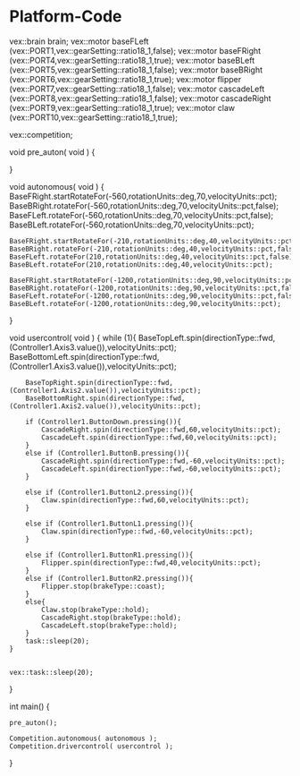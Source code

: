 # Platform-Code

vex::brain brain;
vex::motor baseFLeft (vex::PORT1,vex::gearSetting::ratio18_1,false);
vex::motor baseFRight (vex::PORT4,vex::gearSetting::ratio18_1,true);
vex::motor baseBLeft (vex::PORT5,vex::gearSetting::ratio18_1,false);
vex::motor baseBRight (vex::PORT6,vex::gearSetting::ratio18_1,true);
vex::motor flipper (vex::PORT7,vex::gearSetting::ratio18_1,false);
vex::motor cascadeLeft (vex::PORT8,vex::gearSetting::ratio18_1,false);
vex::motor cascadeRight (vex::PORT9,vex::gearSetting::ratio18_1,true);
vex::motor claw (vex::PORT10,vex::gearSetting::ratio18_1,true);

vex::competition;

void pre_auton( void ) {

}

void autonomous( void ) {
    BaseFRight.startRotateFor(-560,rotationUnits::deg,70,velocityUnits::pct);
    BaseBRight.rotateFor(-560,rotationUnits::deg,70,velocityUnits::pct,false);
    BaseFLeft.rotateFor(-560,rotationUnits::deg,70,velocityUnits::pct,false);
    BaseBLeft.rotateFor(-560,rotationUnits::deg,70,velocityUnits::pct);
    
    BaseFRight.startRotateFor(-210,rotationUnits::deg,40,velocityUnits::pct);
    BaseBRight.rotateFor(-210,rotationUnits::deg,40,velocityUnits::pct,false);
    BaseFLeft.rotateFor(210,rotationUnits::deg,40,velocityUnits::pct,false);
    BaseBLeft.rotateFor(210,rotationUnits::deg,40,velocityUnits::pct);
    
    BaseFRight.startRotateFor(-1200,rotationUnits::deg,90,velocityUnits::pct);
    BaseBRight.rotateFor(-1200,rotationUnits::deg,90,velocityUnits::pct,false);
    BaseFLeft.rotateFor(-1200,rotationUnits::deg,90,velocityUnits::pct,false);
    BaseBLeft.rotateFor(-1200,rotationUnits::deg,90,velocityUnits::pct);

}

void usercontrol( void ) {
  while (1){
        BaseTopLeft.spin(directionType::fwd,(Controller1.Axis3.value()),velocityUnits::pct);
        BaseBottomLeft.spin(directionType::fwd,(Controller1.Axis3.value()),velocityUnits::pct);
           
        BaseTopRight.spin(directionType::fwd,(Controller1.Axis2.value()),velocityUnits::pct);
        BaseBottomRight.spin(directionType::fwd,(Controller1.Axis2.value()),velocityUnits::pct);
       
        if (Controller1.ButtonDown.pressing()){
            CascadeRight.spin(directionType::fwd,60,velocityUnits::pct);
            CascadeLeft.spin(directionType::fwd,60,velocityUnits::pct);
        }   
        else if (Controller1.ButtonB.pressing()){
            CascadeRight.spin(directionType::fwd,-60,velocityUnits::pct);
            CascadeLeft.spin(directionType::fwd,-60,velocityUnits::pct);
        }
       
        else if (Controller1.ButtonL2.pressing()){
            Claw.spin(directionType::fwd,60,velocityUnits::pct);
        } 
        
        else if (Controller1.ButtonL1.pressing()){
            Claw.spin(directionType::fwd,-60,velocityUnits::pct);
        }
        
        else if (Controller1.ButtonR1.pressing()){
            Flipper.spin(directionType::fwd,40,velocityUnits::pct);
        }   
        else if (Controller1.ButtonR2.pressing()){
            Flipper.stop(brakeType::coast);
        }
        else{
            Claw.stop(brakeType::hold);
            CascadeRight.stop(brakeType::hold);
            CascadeLeft.stop(brakeType::hold);
        }
        task::sleep(20);
    }    

 
    vex::task::sleep(20); 
  }

int main() {
    
    pre_auton();
   
    Competition.autonomous( autonomous );
    Competition.drivercontrol( usercontrol );

}
